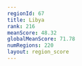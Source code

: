 ```yaml
---
regionId: 67
title: Libya
rank: 216
meanScore: 48.32
globalMeanScore: 71.78
numRegions: 220
layout: region_score
---
```

